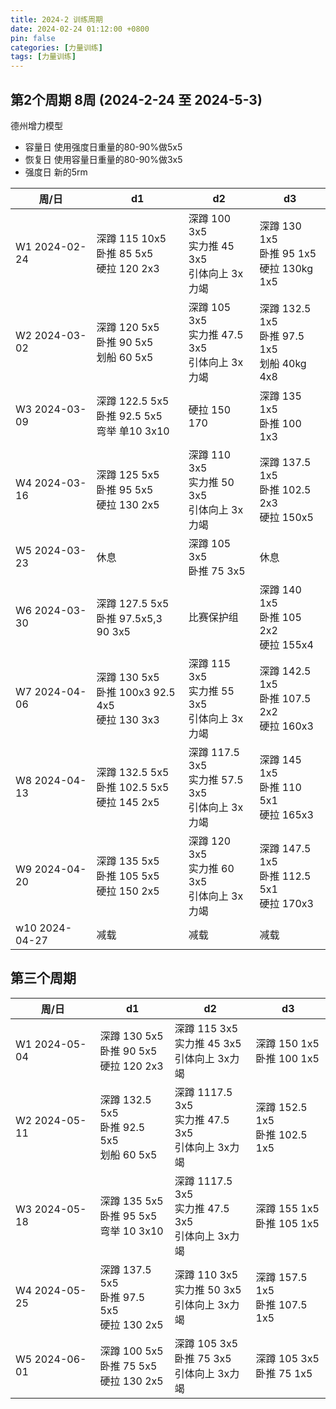```yaml
---
title: 2024-2 训练周期
date: 2024-02-24 01:12:00 +0800
pin: false 
categories: [力量训练]
tags: [力量训练]
---
```


## 第2个周期 8周 (2024-2-24 至 2024-5-3)

德州增力模型
- 容量日 使用强度日重量的80-90%做5x5
- 恢复日 使用容量日重量的80-90%做3x5
- 强度日 新的5rm

|周/日|d1|d2|d3|
|--|--|--|--|
|W1 2024-02-24  |深蹲 115 10x5  <br> 卧推 85 5x5    <br> 硬拉 120 2x3      |深蹲 100 3x5    <br>实力推 45 3x5   <br> 引体向上 3x力竭    |深蹲 130 1x5   <br> 卧推 95 1x5     <br>硬拉 130kg 1x5   |
|W2 2024-03-02  |深蹲 120 5x5   <br> 卧推 90 5x5    <br> 划船 60  5x5      |深蹲 105 3x5    <br>实力推 47.5 3x5 <br> 引体向上 3x力竭    |深蹲 132.5 1x5 <br> 卧推 97.5 1x5   <br>划船 40kg 4x8    |
|W3 2024-03-09  |深蹲 122.5 5x5 <br> 卧推 92.5 5x5  <br> 弯举 单10 3x10    |硬拉 150 170                                               |深蹲 135 1x5   <br> 卧推 100 1x3                        |
|W4 2024-03-16  |深蹲 125 5x5   <br> 卧推 95 5x5    <br> 硬拉 130 2x5      |深蹲 110 3x5    <br>实力推 50 3x5   <br> 引体向上 3x力竭    |深蹲 137.5 1x5 <br> 卧推 102.5 2x3  <br>硬拉 150x5       |
|W5 2024-03-23  |休息                                                     |深蹲 105 3x5    <br>卧推 75 3x5                            |    休息                                                 |
|W6 2024-03-30  |深蹲 127.5 5x5 <br> 卧推 97.5x5,3 <br> 90 3x5             |比赛保护组                                                 |深蹲 140 1x5   <br> 卧推 105 2x2    <br>硬拉 155x4       |
|W7 2024-04-06  |深蹲 130 5x5   <br> 卧推 100x3 92.5 4x5 <br> 硬拉 130 3x3 |深蹲 115 3x5    <br>实力推 55 3x5   <br> 引体向上 3x力竭    |深蹲 142.5 1x5 <br> 卧推 107.5 2x2  <br>硬拉 160x3       |
|W8 2024-04-13  |深蹲 132.5 5x5 <br> 卧推 102.5 5x5 <br> 硬拉 145 2x5      |深蹲 117.5 3x5  <br>实力推 57.5 3x5 <br> 引体向上 3x力竭    |深蹲 145 1x5   <br> 卧推 110 5x1    <br>硬拉 165x3       |
|W9 2024-04-20  |深蹲 135 5x5   <br> 卧推 105 5x5   <br> 硬拉 150 2x5      |深蹲 120 3x5    <br>实力推 60 3x5   <br> 引体向上 3x力竭    |深蹲 147.5 1x5 <br> 卧推 112.5 5x1  <br>硬拉 170x3       |
|w10 2024-04-27 |减载                                                     |减载                                                       |减载                                                    |


## 第三个周期

|周/日|d1|d2|d3|
|--|--|--|--|
|W1 2024-05-04  |深蹲 130 5x5      <br> 卧推 90 5x5    <br> 硬拉 120 2x3      |深蹲 115 3x5    <br>实力推 45 3x5   <br> 引体向上 3x力竭    |深蹲 150 1x5   <br> 卧推 100 1x5     |
|W2 2024-05-11  |深蹲 132.5 5x5    <br> 卧推 92.5 5x5  <br> 划船 60  5x5      |深蹲 1117.5 3x5 <br>实力推 47.5 3x5 <br> 引体向上 3x力竭    |深蹲 152.5 1x5 <br> 卧推 102.5 1x5   |
|W3 2024-05-18  |深蹲 135 5x5      <br> 卧推 95 5x5    <br> 弯举 10 3x10      |深蹲 1117.5 3x5 <br>实力推 47.5 3x5 <br> 引体向上 3x力竭    |深蹲 155 1x5   <br> 卧推 105 1x5     |
|W4 2024-05-25  |深蹲 137.5 5x5    <br> 卧推 97.5 5x5  <br> 硬拉 130 2x5      |深蹲 110 3x5    <br>实力推 50 3x5   <br> 引体向上 3x力竭    |深蹲 157.5 1x5 <br> 卧推 107.5 1x5   |
|W5 2024-06-01  |深蹲 100 5x5      <br> 卧推 75 5x5    <br> 硬拉 130 2x5      |深蹲 105 3x5    <br>卧推 75 3x5    <br> 引体向上 3x力竭     |深蹲 105 3x5   <br> 卧推 75 1x5     |

